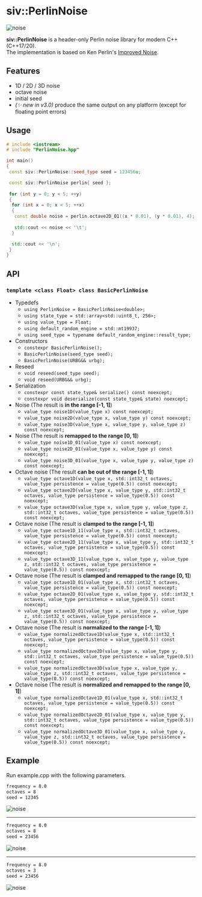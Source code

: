 ﻿# siv::PerlinNoise

![noise](images/top.png)

**siv::PerlinNoise** is a header-only Perlin noise library for modern C++ (C++17/20).  
The implementation is based on Ken Perlin's [Improved Noise](https://cs.nyu.edu/~perlin/noise/).

## Features

* 1D / 2D / 3D noise
* octave noise
* initial seed
* *(✨ new in v3.0)* produce the same output on any platform (except for floating point errors)

## Usage

```cpp
# include <iostream>
# include "PerlinNoise.hpp"

int main()
{
 const siv::PerlinNoise::seed_type seed = 123456u;

 const siv::PerlinNoise perlin{ seed };
 
 for (int y = 0; y < 5; ++y)
 {
  for (int x = 0; x < 5; ++x)
  {
   const double noise = perlin.octave2D_01((x * 0.01), (y * 0.01), 4);
   
   std::cout << noise << '\t';
  }

  std::cout << '\n';
 }
}
```

## API

### `template <class Float> class BasicPerlinNoise`

* Typedefs
  * `using PerlinNoise = BasicPerlinNoise<double>;`
  * `using state_type = std::array<std::uint8_t, 256>;`
  * `using value_type = Float;`
  * `using default_random_engine = std::mt19937;`
  * `using seed_type = typename default_random_engine::result_type;`
* Constructors
  * `constexpr BasicPerlinNoise();`
  * `BasicPerlinNoise(seed_type seed);`
  * `BasicPerlinNoise(URBG&& urbg);`
* Reseed
  * `void reseed(seed_type seed);`
  * `void reseed(URBG&& urbg);`
* Serialization
  * `constexpr const state_type& serialize() const noexcept;`
  * `constexpr void deserialize(const state_type& state) noexcept;`
* Noise (The result is **in the range [-1, 1]**)
  * `value_type noise1D(value_type x) const noexcept;`
  * `value_type noise2D(value_type x, value_type y) const noexcept;`
  * `value_type noise3D(value_type x, value_type y, value_type z) const noexcept;`
* Noise (The result is **remapped to the range [0, 1]**)
  * `value_type noise1D_01(value_type x) const noexcept;`
  * `value_type noise2D_01(value_type x, value_type y) const noexcept;`
  * `value_type noise3D_01(value_type x, value_type y, value_type z) const noexcept;`
* Octave noise (The result **can be out of the range [-1, 1]**)
  * `value_type octave1D(value_type x, std::int32_t octaves, value_type persistence = value_type(0.5)) const noexcept;`
  * `value_type octave2D(value_type x, value_type y, std::int32_t octaves, value_type persistence = value_type(0.5)) const noexcept;`
  * `value_type octave3D(value_type x, value_type y, value_type z, std::int32_t octaves, value_type persistence = value_type(0.5)) const noexcept;`
* Octave noise (The result is **clamped to the range [-1, 1]**)
  * `value_type octave1D_11(value_type x, std::int32_t octaves, value_type persistence = value_type(0.5)) const noexcept;`
  * `value_type octave2D_11(value_type x, value_type y, std::int32_t octaves, value_type persistence = value_type(0.5)) const noexcept;`
  * `value_type octave3D_11(value_type x, value_type y, value_type z, std::int32_t octaves, value_type persistence = value_type(0.5)) const noexcept;`
* Octave noise (The result is **clamped and remapped to the range [0, 1]**)
  * `value_type octave1D_01(value_type x, std::int32_t octaves, value_type persistence = value_type(0.5)) const noexcept;`
  * `value_type octave2D_01(value_type x, value_type y, std::int32_t octaves, value_type persistence = value_type(0.5)) const noexcept;`
  * `value_type octave3D_01(value_type x, value_type y, value_type z, std::int32_t octaves, value_type persistence = value_type(0.5)) const noexcept;`
* Octave noise (The result is **normalized to the range [-1, 1]**)
  * `value_type normalizedOctave1D(value_type x, std::int32_t octaves, value_type persistence = value_type(0.5)) const noexcept;`
  * `value_type normalizedOctave2D(value_type x, value_type y, std::int32_t octaves, value_type persistence = value_type(0.5)) const noexcept;`
  * `value_type normalizedOctave3D(value_type x, value_type y, value_type z, std::int32_t octaves, value_type persistence = value_type(0.5)) const noexcept;`
* Octave noise (The result is **normalized and remapped to the range [0, 1]**)
  * `value_type normalizedOctave1D_01(value_type x, std::int32_t octaves, value_type persistence = value_type(0.5)) const noexcept;`
  * `value_type normalizedOctave2D_01(value_type x, value_type y, std::int32_t octaves, value_type persistence = value_type(0.5)) const noexcept;`
  * `value_type normalizedOctave3D_01(value_type x, value_type y, value_type z, std::int32_t octaves, value_type persistence = value_type(0.5)) const noexcept;`

## Example

Run example.cpp with the following parameters.

```txt
frequency = 8.0
octaves = 8
seed = 12345
```

![noise](images/f8o8_12345.png)

---

```txt
frequency = 8.0
octaves = 8
seed = 23456
```

![noise](images/f8o8_23456.png)

---

```txt
frequency = 8.0
octaves = 3
seed = 23456
```

![noise](images/f8o3_23456.png)
